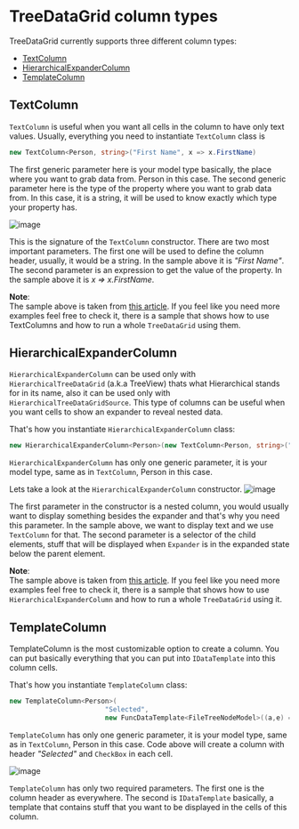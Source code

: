 # TreeDataGrid column types

TreeDataGrid currently supports three different column types: 
- [TextColumn](https://github.com/AvaloniaUI/Avalonia.Controls.TreeDataGrid/blob/master/src/Avalonia.Controls.TreeDataGrid/Models/TreeDataGrid/TextColumn.cs) 
- [HierarchicalExpanderColumn](https://github.com/AvaloniaUI/Avalonia.Controls.TreeDataGrid/blob/master/src/Avalonia.Controls.TreeDataGrid/Models/TreeDataGrid/HierarchicalExpanderColumn.cs)
- [TemplateColumn](https://github.com/AvaloniaUI/Avalonia.Controls.TreeDataGrid/blob/master/src/Avalonia.Controls.TreeDataGrid/Models/TreeDataGrid/TemplateColumn.cs)

## TextColumn
`TextColumn` is useful when you want all cells in the column to have only text values.
Usually, everything you need to instantiate `TextColumn` class is
```csharp
new TextColumn<Person, string>("First Name", x => x.FirstName)
```
The first generic parameter here is your model type basically, the place where you want to grab data from. Person in this case. The second generic parameter here is the type of the property where you want to grab data from. In this case, it is a string, it will be used to know exactly which type your property has.

![image](https://user-images.githubusercontent.com/53405089/157456551-dd394781-903a-4c7b-8874-e631e21534a1.png)

This is the signature of the `TextColumn` constructor. There are two most important parameters. The first one will be used to define the column header, usually, it would be a string. In the sample above it is *"First Name"*. The second parameter is an expression to get the value of the property. In the sample above it is *x => x.FirstName*.

**Note**:               
The sample above is taken from [this article](https://github.com/AvaloniaUI/Avalonia.Controls.TreeDataGrid/blob/master/docs/get-started-flat.md). If you feel like you need more examples feel free to check it, there is a sample that shows how to use TextColumns and how to run a whole `TreeDataGrid` using them. 

## HierarchicalExpanderColumn
`HierarchicalExpanderColumn` can be used only with `HierarchicalTreeDataGrid` (a.k.a TreeView) thats what Hierarchical stands for in its name, also it can be used only with `HierarchicalTreeDataGridSource`. This type of columns can be useful when you want cells to show an expander to reveal nested data.

That's how you instantiate `HierarchicalExpanderColumn` class:
```csharp
new HierarchicalExpanderColumn<Person>(new TextColumn<Person, string>("First Name", x => x.FirstName), x => x.Children)
```
`HierarchicalExpanderColumn` has only one generic parameter, it is your model type, same as in `TextColumn`, Person in this case.

Lets take a look at the `HierarchicalExpanderColumn` constructor.
![image](https://user-images.githubusercontent.com/53405089/157536079-fd14f1ed-0a7d-438a-abba-fd56766709a9.png)

The first parameter in the constructor is a nested column, you would usually want to display something besides the expander and that's why you need this parameter. In the sample above, we want to display text and we use `TextColumn` for that. The second parameter is a selector of the child elements, stuff that will be displayed when `Expander` is in the expanded state below the parent element.

**Note**:               
The sample above is taken from [this article](https://github.com/AvaloniaUI/Avalonia.Controls.TreeDataGrid/blob/master/docs/get-started-hierarchical.md). If you feel like you need more examples feel free to check it, there is a sample that shows how to use `HierarchicalExpanderColumn` and how to run a whole `TreeDataGrid` using it. 

## TemplateColumn
TemplateColumn is the most customizable option to create a column. You can put basically everything that you can put into `IDataTemplate` into this column cells.

That's how you instantiate `TemplateColumn` class:
```csharp
new TemplateColumn<Person>(
                        "Selected",
                        new FuncDataTemplate<FileTreeNodeModel>((a,e) => new CheckBox()))
```
`TemplateColumn` has only one generic parameter, it is your model type, same as in `TextColumn`, Person in this case. Code above will create a column with header *"Selected"* and `CheckBox` in each cell.

![image](https://user-images.githubusercontent.com/53405089/157664231-8653bce9-f8d6-4fbc-8e78-e3ff93f1ace2.png)

`TemplateColumn` has only two required parameters. The first one is the column header as everywhere. The second is `IDataTemplate` basically, a template that contains stuff that you want to be displayed in the cells of this column.
